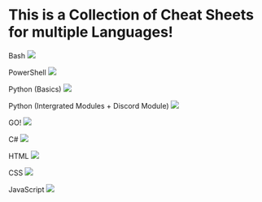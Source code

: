 # This is a Collection of Cheat Sheets for multiple Languages!
  
  Bash
  ![](https://geps.dev/progress/100)
  
  PowerShell
  ![](https://geps.dev/progress/50)
  
  Python (Basics)
  ![](https://geps.dev/progress/100)
  
  Python (Intergrated Modules + Discord Module)
  ![](https://geps.dev/progress/0)
  
  GO!
  ![](https://geps.dev/progress/0)
  
  C#
  ![](https://geps.dev/progress/0)
  
  HTML
  ![](https://geps.dev/progress/0)
  
  CSS
  ![](https://geps.dev/progress/0)
  
  JavaScript
  ![](https://geps.dev/progress/0)
